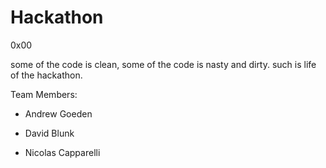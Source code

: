 # Hackathon
0x00

some of the code is clean, some of the code is nasty and dirty.
such is life of the hackathon.

Team Members:

- Andrew Goeden

- David Blunk

- Nicolas Capparelli

